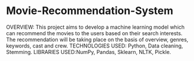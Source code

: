 # Movie-Recommendation-System
OVERVIEW: This project aims to develop a machine learning model which can recommend the movies to the users based on their search interests. The recommendation will be taking place on the basis of overview, genres, keywords, cast and crew.
TECHNOLOGIES USED: Python, Data cleaning, Stemming.
LIBRARIES USED:NumPy, Pandas, Sklearn, NLTK, Pickle.

